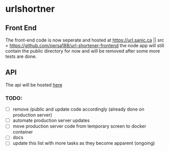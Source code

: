 # urlshortner

## Front End
The front-end code is now seperate and hosted at https://url.sanic.ca || src = https://github.com/persa188/url-shortener-frontend
the node app will still contain the public directory for now and will be removed after some more tests are done.

## API
The api will be hosted [here](https://api2.sanic.ca)

### TODO:
- [ ] remove /public and update code accordingly  (already done on production server)
- [ ] automate production server updates
- [ ] move production server code from temporary screen to docker container
- [ ] docs
- [ ] update this list with more tasks as they become apparent (ongoing)
